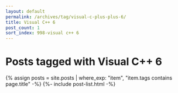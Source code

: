 ```yaml
---
layout: default
permalink: /archives/tag/visual-c-plus-plus-6/
title: Visual C++ 6
post_count: 1
sort_index: 998-visual c++ 6
---
```

<h1 class="page-heading">Posts tagged with Visual C++ 6</h1>
{% assign posts = site.posts | where_exp: "item", "item.tags contains page.title" -%}
{%- include post-list.html -%}
